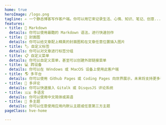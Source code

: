 ```yaml
---
home: true
heroImage: /logo.png
tagline: ✍️ 一个静态博客写作客户端。你可以用它来记录生活、心情、知识、笔记、创意...
features:
- title: 📝 Markdown
  details: 你可以使用最酷的 Markdown 语法，进行快速创作
- title: 🌉 封面图
  details: 你可以给文章配上精美的封面图和在文章任意位置插入图片
- title: 🏷️ 自定义标签
  details: 你可以对文章进行标签分组
- title: 📋 自定义菜单
  details: 你可以自定义菜单，甚至可以创建外部链接菜单
- title: 💻 跨设备
  details: 你可以在 𝖶𝗂𝗇𝖽𝗈𝗐𝗌 或 𝖬𝖺𝖼𝖮𝖲 设备上使用此客户端
- title: 🌎 多平台
  details: 你可以使用 𝖦𝗂𝗍𝗁𝗎𝖻 𝖯𝖺𝗀𝖾𝗌 或 Coding Pages 向世界展示，未来将支持更多平台
- title: 💬 多评论
  details: 你可以快速接入 Gitalk 或 DisqusJS 评论系统
- title: 🇬🇧 多语言
  details: 你可以使用中文简体或英语
- title: 🌁 多主题
  details: 你可以任意使用应用内默认主题或任意第三方主题
pageClass: hve-home

---
```

<div>
  <Home-Index></Home-Index>
</div>
